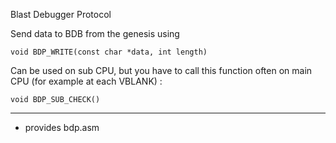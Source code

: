 Blast Debugger Protocol

Send data to BDB from the genesis using

    void BDP_WRITE(const char *data, int length)

Can be used on sub CPU, but you have to call this function often on main
CPU (for example at each VBLANK) :

    void BDP_SUB_CHECK()


---------------------------------------

 - provides bdp.asm

